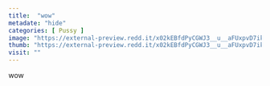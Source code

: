 ```yaml
---
title:  "wow"
metadate: "hide"
categories: [ Pussy ]
image: "https://external-preview.redd.it/x02kEBfdPyCGWJ3__u__aFUxpvD7ikxpZIyq_IiSkX8.jpg?auto=webp&s=dad94722a7f105a2b220bd0f9eb003ee6f2971d3"
thumb: "https://external-preview.redd.it/x02kEBfdPyCGWJ3__u__aFUxpvD7ikxpZIyq_IiSkX8.jpg?width=640&crop=smart&auto=webp&s=22c2b0ecebe54b11b6f9772eb4a2585618261913"
visit: ""
---
```

wow
